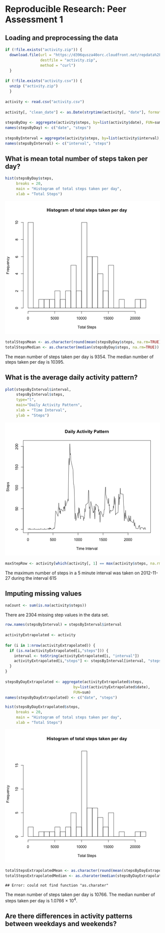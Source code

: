 # Reproducible Research: Peer Assessment 1

## Loading and preprocessing the data

```r
if (!file.exists("activity.zip")) {
  download.file(url = "https://d396qusza40orc.cloudfront.net/repdata%2Fdata%2Factivity.zip",
                destfile = "activity.zip",
                method = "curl")
  }

if (!file.exists("activity.csv")) {
  unzip ("activity.zip")
  }

activity <- read.csv("activity.csv")

activity[, "clean_date"] <- as.Date(strptime(activity[, "date"], format='%Y-%m-%d'))

stepsByDay <- aggregate(activity$steps, by=list(activity$date), FUN=sum, na.rm=TRUE)
names(stepsByDay) <- c("date", "steps")

stepsByInterval = aggregate(activity$steps, by=list(activity$interval), FUN=mean, na.rm=TRUE)
names(stepsByInterval) <- c("interval", "steps")
```

## What is mean total number of steps taken per day?

```r
hist(stepsByDay$steps,
     breaks = 20,
     main = "Histogram of total steps taken per day",
     xlab = "Total Steps")
```

![plot of chunk histogram](figure/histogram.png) 


```r
totalStepsMean <- as.character(round(mean(stepsByDay$steps, na.rm=TRUE)))
totalStepsMedian <- as.character(median(stepsByDay$steps, na.rm=TRUE))
```

The mean number of steps taken per day is 9354.
The median number of steps taken per day is 10395.


## What is the average daily activity pattern?

```r
plot(stepsByInterval$interval,
     stepsByInterval$steps,
     type="l",
     main="Daily Activity Pattern",
     xlab = "Time Interval",
     ylab = "Steps")
```

![plot of chunk dailyPlot](figure/dailyPlot.png) 


```r
maxStepRow <- activity[which(activity[, 1] == max(activity$steps, na.rm = TRUE)), ]
```

The maximum number of steps in a 5 minute interval was taken on 2012-11-27 during the interval 615


## Imputing missing values


```r
naCount <- sum(is.na(activity$steps))
```

There are 2304 missing step values in the data set.


```r
row.names(stepsByInterval) = stepsByInterval$interval

activityExtrapolated <- activity

for (i in 1:nrow(activityExtrapolated)) {
  if (is.na(activityExtrapolated[i,"steps"])) {
    interval <- toString(activityExtrapolated[i, "interval"])
    activityExtrapolated[i,"steps"] <- stepsByInterval[interval, "steps"]
  }
}

stepsByDayExtrapolated <- aggregate(activityExtrapolated$steps,
                               by=list(activityExtrapolated$date),
                               FUN=sum)
names(stepsByDayExtrapolated) <- c("date", "steps")
```

```r
hist(stepsByDayExtrapolated$steps,
     breaks = 20,
     main = "Histogram of total steps taken per day",
     xlab = "Total Steps")
```

![plot of chunk histogramWithExtrapolated](figure/histogramWithExtrapolated.png) 


```r
totalStepsExtrapolatedMean <- as.character(round(mean(stepsByDayExtrapolated$steps, na.rm=TRUE)))
totalStepsExtrapolatedMedian <- as.charater(median(stepsByDayExtrapolated$steps, na.rm=TRUE))
```

```
## Error: could not find function "as.charater"
```

The mean number of steps taken per day is 10766.
The median number of steps taken per day is 1.0766 &times; 10<sup>4</sup>.


## Are there differences in activity patterns between weekdays and weekends?
